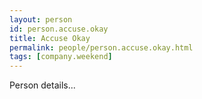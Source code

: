 ```yaml
---
layout: person
id: person.accuse.okay
title: Accuse Okay
permalink: people/person.accuse.okay.html
tags: [company.weekend]
---
```


Person details...